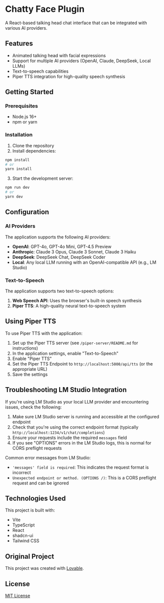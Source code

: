 # Chatty Face Plugin

A React-based talking head chat interface that can be integrated with various AI providers.

## Features

- Animated talking head with facial expressions
- Support for multiple AI providers (OpenAI, Claude, DeepSeek, Local LLMs)
- Text-to-speech capabilities
- Piper TTS integration for high-quality speech synthesis

## Getting Started

### Prerequisites

- Node.js 16+
- npm or yarn

### Installation

1. Clone the repository
2. Install dependencies:

```bash
npm install
# or
yarn install
```

3. Start the development server:

```bash
npm run dev
# or
yarn dev
```

## Configuration

### AI Providers

The application supports the following AI providers:

- **OpenAI**: GPT-4o, GPT-4o Mini, GPT-4.5 Preview
- **Anthropic**: Claude 3 Opus, Claude 3 Sonnet, Claude 3 Haiku
- **DeepSeek**: DeepSeek Chat, DeepSeek Coder
- **Local**: Any local LLM running with an OpenAI-compatible API (e.g., LM Studio)

### Text-to-Speech

The application supports two text-to-speech options:

1. **Web Speech API**: Uses the browser's built-in speech synthesis
2. **Piper TTS**: A high-quality neural text-to-speech system

## Using Piper TTS

To use Piper TTS with the application:

1. Set up the Piper TTS server (see `/piper-server/README.md` for instructions)
2. In the application settings, enable "Text-to-Speech"
3. Enable "Piper TTS"
4. Set the Piper TTS Endpoint to `http://localhost:5000/api/tts` (or the appropriate URL)
5. Save the settings

## Troubleshooting LM Studio Integration

If you're using LM Studio as your local LLM provider and encountering issues, check the following:

1. Make sure LM Studio server is running and accessible at the configured endpoint
2. Check that you're using the correct endpoint format (typically `http://localhost:1234/v1/chat/completions`)
3. Ensure your requests include the required `messages` field
4. If you see "OPTIONS" errors in the LM Studio logs, this is normal for CORS preflight requests

Common error messages from LM Studio:
- `'messages' field is required`: This indicates the request format is incorrect
- `Unexpected endpoint or method. (OPTIONS /)`: This is a CORS preflight request and can be ignored

## Technologies Used

This project is built with:

- Vite
- TypeScript
- React
- shadcn-ui
- Tailwind CSS

## Original Project

This project was created with [Lovable](https://lovable.dev/projects/3e7f9d9f-5bec-40f8-b5ad-e7033b6813bd).

## License

[MIT License](LICENSE)
